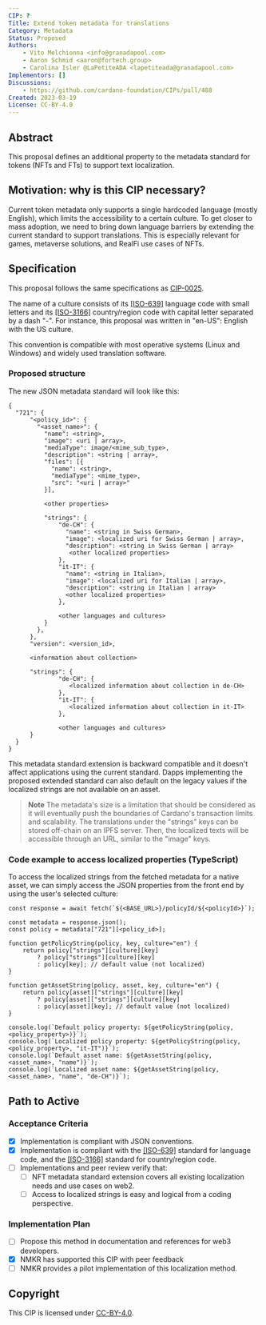 ```yaml
---
CIP: ?
Title: Extend token metadata for translations
Category: Metadata
Status: Proposed
Authors:
    - Vito Melchionna <info@granadapool.com>
    - Aaron Schmid <aaron@fortech.group>
    - Carolina Isler @LaPetiteADA <lapetiteada@granadapool.com>
Implementors: []
Discussions:
    - https://github.com/cardano-foundation/CIPs/pull/488
Created: 2023-03-19
License: CC-BY-4.0
---
```


## Abstract
This proposal defines an additional property to the metadata standard for tokens (NFTs and FTs) to support text localization.

## Motivation: why is this CIP necessary?
Current token metadata only supports a single hardcoded language (mostly English), which limits the accessibility to a certain culture. To get closer to mass adoption, we need to bring down language barriers by extending the current standard to support translations. This is especially relevant for games, metaverse solutions, and RealFi use cases of NFTs.

## Specification
This proposal follows the same specifications as [CIP-0025](https://github.com/cardano-foundation/CIPs/blob/master/CIP-0025).
    
The name of a culture consists of its [[ISO-639]](https://www.iso.org/standard/4767.html) language code with small letters and its [[ISO-3166]](https://www.iso.org/standard/63545.html) country/region code with capital letter separated by a dash "-". For instance, this proposal was written in "en-US": English with the US culture.

This convention is compatible with most operative systems (Linux and Windows) and widely used translation software.
    
### Proposed structure

The new JSON metadata standard will look like this:
```
{
  "721": {
      "<policy_id>": {
        "<asset_name>": {
          "name": <string>,
          "image": <uri | array>,
          "mediaType": image/<mime_sub_type>,
          "description": <string | array>,
          "files": [{
            "name": <string>,
            "mediaType": <mime_type>,
            "src": "<uri | array>"
          }],
    
          <other properties>
              
          "strings": {
              "de-CH": {
                "name": <string in Swiss German>,
                "image": <localized uri for Swiss German | array>,
                "description": <string in Swiss German | array>
                 <other localized properties>
              },
              "it-IT": {
                "name": <string in Italian>,
                "image": <localized uri for Italian | array>,     
                "description": <string in Italian | array>
                <other localized properties>
              },
                    
              <other languages and cultures>
          }
        },
      },
      "version": <version_id>,
                  
      <information about collection>
      
      "strings": {
              "de-CH": {
                 <localized information about collection in de-CH>
              },
              "it-IT": {
                 <localized information about collection in it-IT>
              },
                    
              <other languages and cultures>
      }
  }
}
```

This metadata standard extension is backward compatible and it doesn't affect applications using the current standard. Dapps implementing the proposed extended standard can also default on the legacy values if the localized strings are not available on an asset.

> **Note**
> The metadata's size is a limitation that should be considered as it will eventually push the boundaries of Cardano's transaction limits and scalability. The translations under the "strings" keys can be stored off-chain on an IPFS server. Then, the localized texts will be accessible through an URL, similar to the "image" keys.

### Code example to access localized properties (TypeScript)

To access the localized strings from the fetched metadata for a native asset, we can simply access the JSON properties from the front end by using the user's selected culture:

```
const response = await fetch(`${<BASE_URL>}/policyId/${<policyId>}`);
            
const metadata = response.json();
const policy = metadata["721"][<policy_id>];

function getPolicyString(policy, key, culture="en") {
    return policy["strings"][culture][key] 
        ? policy["strings"][culture][key] 
        : policy[key]; // default value (not localized)
}

function getAssetString(policy, asset, key, culture="en") {
    return policy[asset]["strings"][culture][key] 
        ? policy[asset]["strings"][culture][key] 
        : policy[asset][key]; // default value (not localized)
}

console.log(`Default policy property: ${getPolicyString(policy, <policy_property>)}`);
console.log(`Localized policy property: ${getPolicyString(policy, <policy_property>, "it-IT")}`);
console.log(`Default asset name: ${getAssetString(policy, <asset_name>, "name")}`);
console.log(`Localized asset name: ${getAssetString(policy, <asset_name>, "name", "de-CH")}`);
```
     
## Path to Active

### Acceptance Criteria

- [x] Implementation is compliant with JSON conventions.
- [x] Implementation is compliant with the [[ISO-639]](https://www.iso.org/standard/4767.html) standard for language code, and the [[ISO-3166]](https://www.iso.org/standard/63545.html) standard for country/region code.
- [ ] Implementations and peer review verify that:
  - [ ] NFT metadata standard extension covers all existing localization needs and use cases on web2.
  - [ ] Access to localized strings is easy and logical from a coding perspective.
            
### Implementation Plan

- [ ] Propose this method in documentation and references for web3 developers.
- [x] NMKR has supported this CIP with peer feedback
- [ ] NMKR provides a pilot implementation of this localization method.

## Copyright
This CIP is licensed under [CC-BY-4.0].

[CC-BY-4.0]: https://creativecommons.org/licenses/by/4.0/legalcode
[Apache-2.0]: http://www.apache.org/licenses/LICENSE-2.0

